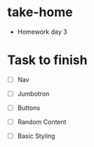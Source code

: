 # take-home
- Homework day 3

# Task to finish
- [ ] Nav
- [ ] Jumbotron
- [ ] Buttons
- [ ] Random Content
- [ ] Basic Styling



